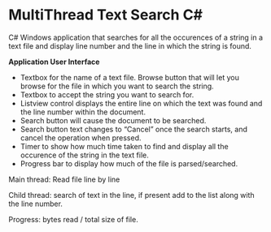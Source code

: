 # MultiThread Text Search C# 

C# Windows application that searches for all the occurences of a string in a text file and display line number and the line in which the string is found. 

**Application User Interface**

  - Textbox for the name of a text file. Browse button  that will let you browse for the file in which you want to search the string.
  - Textbox to accept the string you want to search for.
  - Listview control displays the entire line on which the text was found and the line number within the document.
  - Search button will cause the document to be searched.
  - Search button text changes to “Cancel” once the search starts, and cancel the operation when pressed.
  - Timer to show how much time taken to find and display all the occurence of the string in the text file.
  - Progress bar to display how much of the file is parsed/searched.
  
Main thread: Read file line by line

Child thread: search of text in the line, if present add to the list along with the line number.

Progress: bytes read / total size of file.
